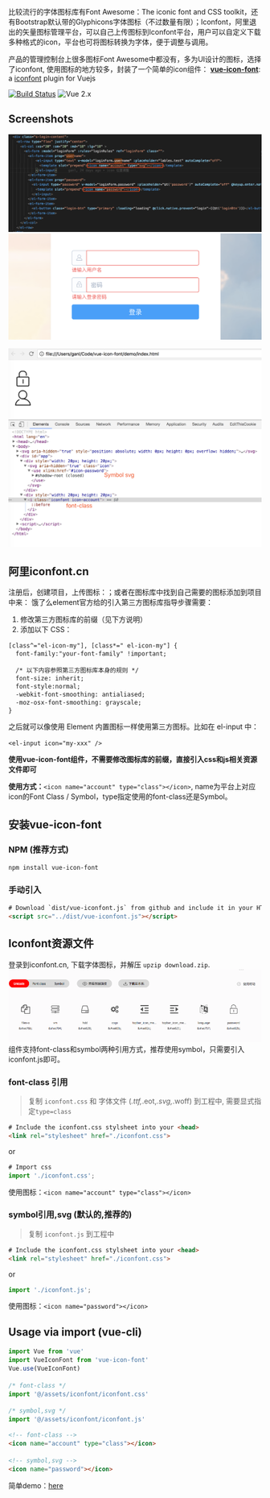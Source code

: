 
比较流行的字体图标库有Font Awesome：The iconic font and CSS toolkit，还有Bootstrap默认带的Glyphicons字体图标（不过数量有限）；Iconfont，阿里退出的矢量图标管理平台，可以自己上传图标到Iconfont平台，用户可以自定义下载多种格式的icon，平台也可将图标转换为字体，便于调整与调用。

产品的管理控制台上很多图标Font Awesome中都没有，多为UI设计的图标，选择了iconfont, 使用图标的地方较多，封装了一个简单的icon组件：
**[vue-icon-font](https://github.com/ganl/vue-icon-font)**: 	a [iconfont](http://iconfont.cn/) plugin for Vuejs 

[![Build Status](https://travis-ci.org/ganl/vue-icon-font.svg?branch=master)](https://travis-ci.org/ganl/vue-icon-font)
![Vue 2.x](https://img.shields.io/badge/vue-2.x-green.svg "Vue 2 Compatible")

## Screenshots

![screenshot](https://github.com/ganl/mdAssets/raw/master/img/vue-icon-font/WX20171013-003608@2x.png)
![screenshot](https://github.com/ganl/mdAssets/raw/master/img/vue-icon-font/WX20171013-003725@2x.png)

![screenshot](https://github.com/ganl/mdAssets/raw/master/img/vue-icon-font_20170913-223111%402x.png)


## 阿里iconfont.cn

注册后，创建项目，上传图标：[](http://iconfont.cn/manage/index)；或者在图标库中找到自己需要的图标添加到项目中来：[](http://iconfont.cn/collections/index)
饿了么element官方给的引入第三方图标库指导步骤需要：

1. 修改第三方图标库的前缀（见下方说明）
2. 添加以下 CSS：

```
[class^="el-icon-my"], [class*=" el-icon-my"] {
  font-family:"your-font-family" !important;
  
  /* 以下内容参照第三方图标库本身的规则 */
  font-size: inherit;
  font-style:normal;
  -webkit-font-smoothing: antialiased;
  -moz-osx-font-smoothing: grayscale;
}
```
之后就可以像使用 Element 内置图标一样使用第三方图标。比如在 el-input 中：

`<el-input icon="my-xxx" />`

[](http://element.eleme.io/#/zh-CN/component/icon#di-san-fang-tu-biao-ku)

**使用vue-icon-font组件，不需要修改图标库的前缀，直接引入css和js相关资源文件即可**

**使用方式：**`<icon name="account" type="class"></icon>`, name为平台上对应icon的Font Class / Symbol，type指定使用的font-class还是Symbol。

## 安装vue-icon-font

### NPM (推荐方式)

``` bash
npm install vue-icon-font
```

### 手动引入

``` html
# Download `dist/vue-iconfont.js` from github and include it in your HTML file
<script src="../dist/vue-iconfont.js"></script>
```

## Iconfont资源文件

登录到iconfont.cn, 下载字体图标，并解压 `upzip download.zip`. 
![screenshot](https://github.com/ganl/mdAssets/raw/master/img/vue-icon-font/WX20171012-235647.png)
组件支持font-class和symbol两种引用方式，推荐使用symbol，只需要引入iconfont.js即可。

### font-class 引用
> 复制 `iconfont.css` 和 字体文件 (*.ttf,*.eot,*.svg,*.woff) 到工程中, 需要显式指定`type=class`

``` html
# Include the iconfont.css stylsheet into your <head>
<link rel="stylesheet" href="./iconfont.css">
```

or

``` js
# Import css
import './iconfont.css';
```

使用图标：`<icon name="account" type="class"></icon>`

### symbol引用,svg (默认的,推荐的)
> 复制 `iconfont.js` 到工程中

``` html
# Include the iconfont.css stylsheet into your <head>
<link rel="stylesheet" href="./iconfont.css">
```

or

``` js
import './iconfont.js';
```

使用图标：`<icon name="password"></icon>`


## Usage via import (vue-cli)
``` js
import Vue from 'vue'
import VueIconFont from 'vue-icon-font'
Vue.use(VueIconFont)

/* font-class */
import '@/assets/iconfont/iconfont.css'

/* symbol,svg */
import '@/assets/iconfont/iconfont.js'

```

``` html
<!-- font-class -->
<icon name="account" type="class"></icon>

<!-- symbol,svg -->
<icon name="password"></icon>
```

简单demo：[here](https://ganl.github.io/vue-icon-font/demo/)
